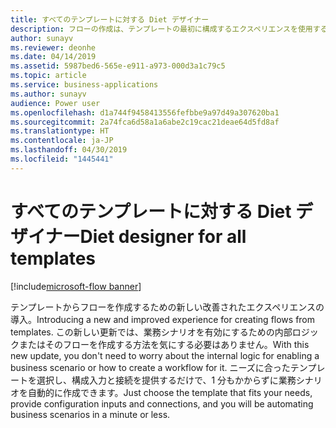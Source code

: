 ```yaml
---
title: すべてのテンプレートに対する Diet デザイナー
description: フローの作成は、テンプレートの最初に構成するエクスペリエンスを使用するととても簡単です。ユーザーは、必要なパラメーターを指定して実行するだけです。
author: sunayv
ms.reviewer: deonhe
ms.date: 04/14/2019
ms.assetid: 5987bed6-565e-e911-a973-000d3a1c79c5
ms.topic: article
ms.service: business-applications
ms.author: sunayv
audience: Power user
ms.openlocfilehash: d1a744f9458413556fefbbe9a97d49a307620ba1
ms.sourcegitcommit: 2a74fca6d58a1a6abe2c19cac21deae64d5fd8af
ms.translationtype: HT
ms.contentlocale: ja-JP
ms.lasthandoff: 04/30/2019
ms.locfileid: "1445441"
---
```

# <a name="diet-designer-for-all-templates"></a><span data-ttu-id="9932e-103">すべてのテンプレートに対する Diet デザイナー</span><span class="sxs-lookup"><span data-stu-id="9932e-103">Diet designer for all templates</span></span>

[!include[microsoft-flow banner](../includes/microsoft-flow.md)]

<span data-ttu-id="9932e-104">テンプレートからフローを作成するための新しい改善されたエクスペリエンスの導入。</span><span class="sxs-lookup"><span data-stu-id="9932e-104">Introducing a new and improved experience for creating flows from templates.</span></span> <span data-ttu-id="9932e-105">この新しい更新では、業務シナリオを有効にするための内部ロジックまたはそのフローを作成する方法を気にする必要はありません。</span><span class="sxs-lookup"><span data-stu-id="9932e-105">With this new update, you don't need to worry about the internal logic for enabling a business scenario or how to create a workflow for it.</span></span> <span data-ttu-id="9932e-106">ニーズに合ったテンプレートを選択し、構成入力と接続を提供するだけで、1 分もかからずに業務シナリオを自動的に作成できます。</span><span class="sxs-lookup"><span data-stu-id="9932e-106">Just choose the template that fits your needs, provide configuration inputs and connections, and you will be automating business scenarios in a minute or less.</span></span>
